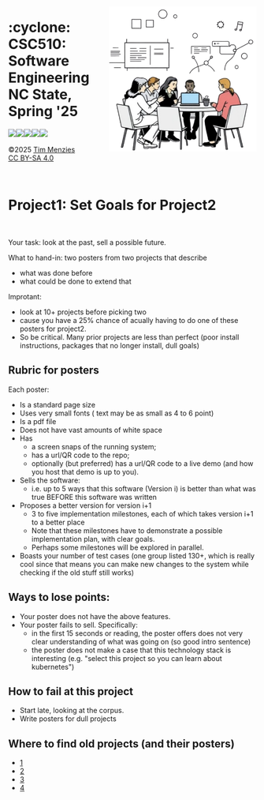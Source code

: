<p><a name=top> </a>&nbsp;</p>
<img align="right" width="300" src="/img/banner.png"> 
<h1> :cyclone: CSC510: Software Engineering<br>NC State, Spring '25</h1>
<p>
    <a 
    href="/README.md#top"><img 
    src="https://img.shields.io/badge/Home-%23ff5733?style=for-the-badge&logo=home&logoColor=white"></a><a 
    href="/docs/syllabus.md#top"><img 
    src="https://img.shields.io/badge/Syllabus-%230055ff?style=for-the-badge&logo=openai&logoColor=white"></a><a 
    href="groups"><img 
    src="https://img.shields.io/badge/Groups-%23ffd700?style=for-the-badge&logo=users&logoColor=white"></a><a 
    href="https://moodle-courses2425.wolfware.ncsu.edu/course/view.php?id=7150"><img 
    src="https://img.shields.io/badge/Moodle-%23dc143c?style=for-the-badge&logo=moodle&logoColor=white"></a><a 
    href="https://discord.gg/DkaZw4zM"><img 
    src="https://img.shields.io/badge/Discord-%23008080?style=for-the-badge&logo=discord&logoColor=white"></a>
</p>
<p>
&copy;2025 <a href="http://timm.fyi" rel="cc:attributionURL dct:creator" property="cc:attributionName">Tim Menzies</a> 
<br> <a href="https://creativecommons.org/licenses/by-sa/4.0/?ref=chooser-v1" target="_blank" rel="license noopener noreferrer" style="display:inline-block;">CC BY-SA 4.0</a>
<img style="height:22px!important;margin-left:3px;vertical-align:text-bottom;" src="https://mirrors.creativecommons.org/presskit/icons/cc.svg?ref=chooser-v1" alt="">
<img style="height:22px!important;margin-left:3px;vertical-align:text-bottom;" src="https://mirrors.creativecommons.org/presskit/icons/by.svg?ref=chooser-v1" alt="">
<img style="height:22px!important;margin-left:3px;vertical-align:text-bottom;" src="https://mirrors.creativecommons.org/presskit/icons/sa.svg?ref=chooser-v1" alt=""></p>
<br clear=all>
      



# Project1: Set Goals for Project2


<br clear=all>


Your task: look at the past, sell a possible future.


What to hand-in: two posters from two projects that describe


- what was done before
- what could be done to extend that


Improtant:


- look at 10+ projects before picking two
- cause you have a 25% chance of acually having to do one of these posters for project2.
- So be critical. Many prior projects are less than perfect (poor install instructions, packages that no longer install, dull goals)


## Rubric for posters


Each poster:


- Is a standard page size
- Uses very small fonts ( text may be as small as 4 to 6 point)
- Is a pdf file
- Does  not have vast amounts of white space
- Has 
  - a screen snaps of the running system; 
  - has a  url/QR code to the repo; 
  - optionally (but preferred) has a url/QR code to a live demo (and how you host that demo is up to you).
- Sells the software:
  - i.e. up to  5  ways that this software (Version i) is better than what was true BEFORE this software was written
- Proposes a better version for version i+1
  - 3 to five implementation milestones, each of which  takes version i+1 to a better place
  - Note that these milestones have to demonstrate a possible implementation plan, with clear goals.
  - Perhaps some milestones will be explored in parallel.
- Boasts your number of test cases (one group listed 130+, which is really cool since that means you can  make new changes to the system while checking if the old stuff still works)


## Ways to lose points:


- Your poster does not have the above features.
- Your poster fails to sell. Specifically:
  - in the first 15 seconds or reading, the poster offers  does not  very clear understanding of what was going on (so good intro sentence)
  - the  poster does not  make a case that this technology stack is interesting (e.g. "select this project so you can
    learn about kubernetes")


## How to fail at this project


- Start late, looking at the corpus.
- Write posters for dull projects


## Where to find old projects (and their posters)


-  [1](/img/posters1.pdf)
-  [2](/img/posters2.pdf)
-  [3](/img/posters3.pdf)
-  [4](/img/posters4.pdf)


